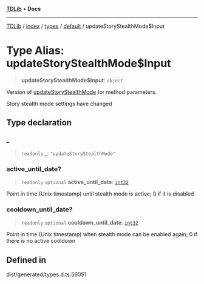 [**TDLib**](../../../../../../README.md) • **Docs**

***

[TDLib](../../../../../../modules.md) / [index](../../../../../README.md) / [types](../../../README.md) / [default](../README.md) / updateStoryStealthMode$Input

# Type Alias: updateStoryStealthMode$Input

> **updateStoryStealthMode$Input**: `object`

Version of [updateStoryStealthMode](updateStoryStealthMode.md) for method parameters.

Story stealth mode settings have changed

## Type declaration

### \_

> `readonly` **\_**: `"updateStoryStealthMode"`

### active\_until\_date?

> `readonly` `optional` **active\_until\_date**: [`int32`](int32-1.md)

Point in time (Unix timestamp) until stealth mode is active; 0 if it is disabled

### cooldown\_until\_date?

> `readonly` `optional` **cooldown\_until\_date**: [`int32`](int32-1.md)

Point in time (Unix timestamp) when stealth mode can be enabled again; 0 if there is no active cooldown

## Defined in

dist/generated/types.d.ts:56051
